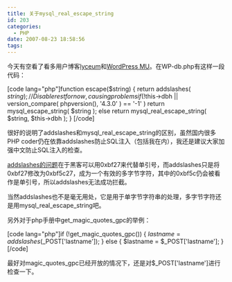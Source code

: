 ```yaml
---
title: 关于mysql_real_escape_string
id: 203
categories:
  - PHP
date: 2007-08-23 18:58:56
tags:
---
```


今天有空看了看多用户博客[lyceum](http://lyceum.ibiblio.org/downloads/)和[WordPress MU](http://mu.wordpress.org/download/)。在WP-db.php有这样一段代码：

[code lang="php"]function escape($string) {
return addslashes( $string ); // Disable rest for now, causing problems
if( !$this->dbh || version_compare( phpversion(), '4.3.0' ) == '-1' )
return mysql_escape_string( $string );
else
return mysql_real_escape_string( $string, $this->dbh );
} [/code]

很好的说明了addslashes和mysql_real_escape_string的区别，虽然国内很多PHP coder仍在依靠addslashes防止SQL注入（包括我在内），我还是建议大家加强中文防止SQL注入的检查。

[addslashes的问题](http://shiflett.org/blog/2006/jan/addslashes-versus-mysql-real-escape-string)在于黑客可以用0xbf27来代替单引号，而addslashes只是将0xbf27修改为0xbf5c27，成为一个有效的多字节字符，其中的0xbf5c仍会被看作是单引号，所以addslashes无法成功拦截。

当然addslashes也不是毫无用处，它是用于单字节字符串的处理，多字节字符还是用mysql_real_escape_string吧。

另外对于php手册中get_magic_quotes_gpc的举例：

[code lang="php"]if (!get_magic_quotes_gpc()) {
$lastname = addslashes($_POST['lastname']);
} else {
$lastname = $_POST['lastname'];
}[/code]

最好对magic_quotes_gpc已经开放的情况下，还是对$_POST['lastname']进行检查一下。